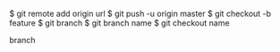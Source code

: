 $ git remote add origin url
$ git push -u origin master
$ git checkout -b feature
$ git branch
$ git branch name
$ git checkout name

branch